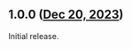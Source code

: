 ## 1.0.0 ([Dec 20, 2023](https://github.com/ramensoftware/windhawk-mods/blob/4ae7862cd49a3c5eca65b27b59ad9eca6e86dbc8/mods/windows-7-clock-spacing.wh.cpp))

Initial release.
